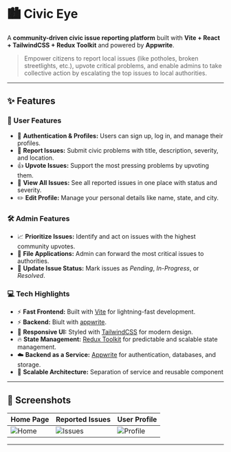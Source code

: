 # 🏙️ Civic Eye

A **community-driven civic issue reporting platform** built with **Vite + React + TailwindCSS + Redux Toolkit** and powered by **Appwrite**.

> Empower citizens to report local issues (like potholes, broken streetlights, etc.), upvote critical problems, and enable admins to take collective action by escalating the top issues to local authorities.

---

## ✨ Features

### 👤 User Features
- 🔐 **Authentication & Profiles:** Users can sign up, log in, and manage their profiles.
- 📢 **Report Issues:** Submit civic problems with title, description, severity, and location.
- 👍 **Upvote Issues:** Support the most pressing problems by upvoting them.
- 👀 **View All Issues:** See all reported issues in one place with status and severity.
- ✏️ **Edit Profile:** Manage your personal details like name, state, and city.

### 🛠️ Admin Features
- 📈 **Prioritize Issues:** Identify and act on issues with the highest community upvotes.
- 📝 **File Applications:** Admin can forward the most critical issues to authorities.
- 🔄 **Update Issue Status:** Mark issues as *Pending*, *In-Progress*, or *Resolved*.

### 💻 Tech Highlights
- ⚡ **Fast Frontend:** Built with [Vite](https://vitejs.dev/) for lightning-fast development.
- ⚡ **Backend:** Biult with [appwrite](https://appwrite.io/).
- 🎨 **Responsive UI:** Styled with [TailwindCSS](https://tailwindcss.com/) for modern design.
- 🔥 **State Management:** [Redux Toolkit](https://redux-toolkit.js.org/) for predictable and scalable state management.
- ☁️ **Backend as a Service:** [Appwrite](https://appwrite.io/) for authentication, databases, and storage.
- 🚀 **Scalable Architecture:** Separation of service and reusable component

---

## 📸 Screenshots

| Home Page | Reported Issues | User Profile |
|-----------|----------------|--------------|
| ![Home](docs/screenshots/home.png) | ![Issues](docs/screenshots/issues.png) | ![Profile](docs/screenshots/profile.png) |



---



